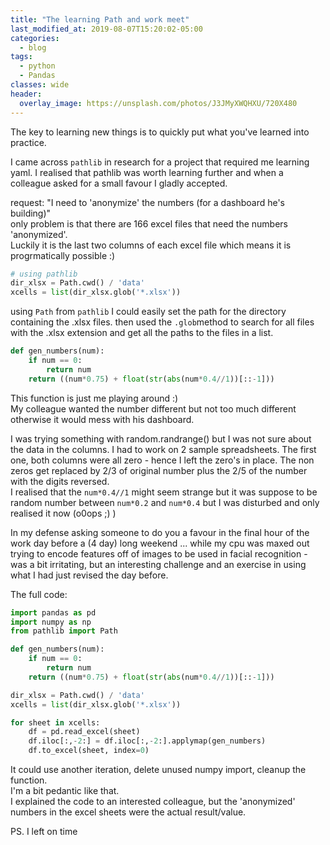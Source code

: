 ```yaml
---
title: "The learning Path and work meet"
last_modified_at: 2019-08-07T15:20:02-05:00
categories:
  - blog
tags:
  - python
  - Pandas
classes: wide
header:
  overlay_image: https://unsplash.com/photos/J3JMyXWQHXU/720X480
---
```


The key to learning new things is to quickly put what you've learned into practice.

I came across `pathlib` in research for a project that required me learning yaml. I realised
that pathlib was worth learning further and when a colleague asked for a small favour I gladly accepted.

request: "I need to 'anonymize' the numbers (for a dashboard he's building)" <br> only problem
is that there are 166 excel files that need the numbers 'anonymized'. <br> Luckily it is the last two columns of each excel file which means it is progrmatically possible :)

```python
# using pathlib
dir_xlsx = Path.cwd() / 'data'
xcells = list(dir_xlsx.glob('*.xlsx'))
```
using `Path` from `pathlib` I could easily set the path for the directory containing the .xlsx files.
then used the `.glob`method to search for all files with the .xlsx extension and get all the paths to the files in a list.

```python
def gen_numbers(num):
    if num == 0:
        return num
    return ((num*0.75) + float(str(abs(num*0.4//1))[::-1]))
```
This function is just me playing around :) <br> My colleague wanted the number different but  not too much different otherwise it would mess with his dashboard.

I was trying something with random.randrange() but I was not sure about the data in the columns. I had to work on 2 sample spreadsheets. The first one, both columns were all zero - hence I left the zero's in place.
The non zeros get replaced by 2/3 of original number plus the 2/5 of the number with the digits reversed. <br>
I realised that the `num*0.4//1` might seem strange but it was suppose to be random number between `num*0.2` and `num*0.4` but I was disturbed and only realised it now (o0ops ;) )

In my defense asking someone to do you a favour in the final hour of the work day before a (4 day) long weekend ... while my cpu was maxed out trying to encode features off of images to be used in facial recognition - was a bit irritating, but an interesting challenge and an exercise in using what I had just revised the day before.

The full code:
```python
import pandas as pd
import numpy as np
from pathlib import Path

def gen_numbers(num):
    if num == 0:
        return num
    return ((num*0.75) + float(str(abs(num*0.4//1))[::-1]))

dir_xlsx = Path.cwd() / 'data'
xcells = list(dir_xlsx.glob('*.xlsx'))

for sheet in xcells:
    df = pd.read_excel(sheet)
    df.iloc[:,-2:] = df.iloc[:,-2:].applymap(gen_numbers)
    df.to_excel(sheet, index=0)
```
It could use another iteration, delete unused numpy import, cleanup the function.<br>
I'm a bit pedantic like that. <br>I explained the code to an interested colleague, but the 'anonymized' numbers in the excel sheets were the actual result/value.

PS. I left on time
